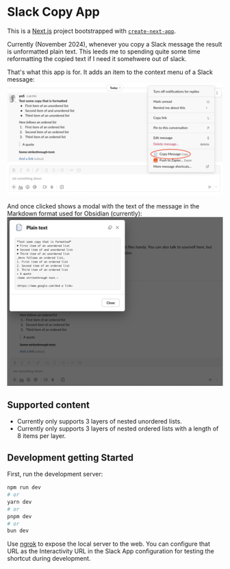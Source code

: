 
# Slack Copy App

This is a [Next.js](https://nextjs.org) project bootstrapped with [`create-next-app`](https://nextjs.org/docs/app/api-reference/cli/create-next-app).

Currently (November 2024), whenever you copy a Slack message the result is unformatted plain text. This leeds me to spending quite some time reformatting the copied text if I need it somehwere out of slack.

That's what this app is for. It adds an item to the context menu of a Slack message:
![Shortcut screenshot](./readme-images/slack-copy-app-shortcut-screenshot.png)

And once clicked shows a modal with the text of the message in the Markdown format used for Obsidian (currently):
![Shortcut screenshot](./readme-images/slack-copy-app-result-screenshot.png)

## Supported content

- Currently only supports 3 layers of nested unordered lists.
- Currently only supports 3 layers of nested ordered lists with a length of 8 items per layer.

## Development getting Started

First, run the development server:

```bash
npm run dev
# or
yarn dev
# or
pnpm dev
# or
bun dev
```

Use [ngrok](https://ngrok.com/) to expose the local server to the web. You can configure that URL as the Interactivity URL in the Slack App configuration for testing the shortcut during development.
